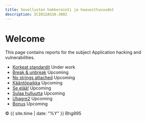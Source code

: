 ```yaml
---
title: Sovellusten hakkerointi ja haavoittuvuudet
description: ICI012AS3A-3002
---
```


# Welcome

This page contains reports for the subject Application hacking and vulnerabilities.

- [Korkeat standardit](/appsec/iso/) Under work
- [Break & unbreak](/appsec/batter.md) Upcoming
- [No strings attached](/appsec/Onot0.md) Upcoming
- [Kääntöpaikka](/appsec/esrever.md) Upcoming
- [Se elää!](/appsec/fmonster.md) Upcoming
- [Sulaa hulluutta](/appsec/apk.md) Upcoming
- [Uhagre2](/appsec/crypto.md) Upcoming
- [Bonus](/appsec/finally.md) Upcoming


<footer>
  <p>&copy; {{ site.time | date: "%Y" }} Bhg995</p>
</footer>

